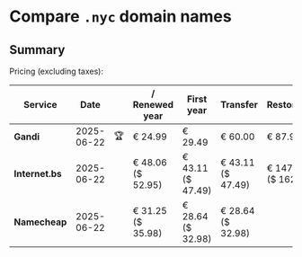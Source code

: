 # Compare `.nyc` domain names

## Summary

Pricing (excluding taxes):

| Service | Date |  | / Renewed year | First year | Transfer | Restoration |
|--|--|--|--|--|--|--|
| **Gandi** | 2025-06-22 | 🏆 | € 24.99 | € 29.49 | € 60.00 | € 87.95 |
| **Internet.bs** | 2025-06-22 |  | € 48.06<br>($ 52.95) | € 43.11<br>($ 47.49) | € 43.11<br>($ 47.49) | € 147.91<br>($ 162.95) |
| **Namecheap** | 2025-06-22 |  | € 31.25<br>($ 35.98) | € 28.64<br>($ 32.98) | € 28.64<br>($ 32.98) |  |
